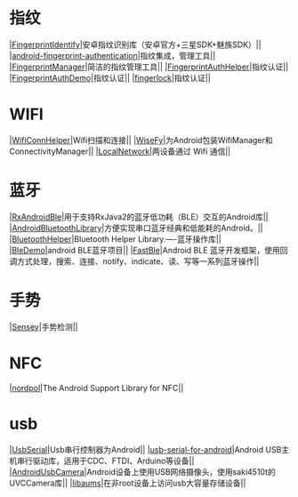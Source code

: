 
# 指纹
|[FingerprintIdentify]( https://github.com/uccmawei/FingerprintIdentify)|安卓指纹识别库（安卓官方+三星SDK+魅族SDK）||
|[android-fingerprint-authentication]( https://github.com/multidots/android-fingerprint-authentication)|指纹集成，管理工具||
|[FingerprintManager]( https://github.com/JesusM/FingerprintManager)|简洁的指纹管理工具||
|[FingerprintAuthHelper]( https://github.com/pro100svitlo/FingerprintAuthHelper)|指纹认证||
|[FingerprintAuthDemo](https://github.com/pro100svitlo/FingerprintAuthDemo)|指纹认证||
|[fingerlock](https://github.com/aitorvs/fingerlock)|指纹认证||



# WIFI
|[WifiConnHelper](https://github.com/BirdGuo/WifiConnHelper)|Wifi扫描和连接||
|[WiseFy](https://github.com/isuPatches/WiseFy)|为Android包装WifiManager和ConnectivityManager||
|[LocalNetwork](https://github.com/itsJoKr/LocalNetwork)|两设备通过 Wifi 通信||


# 蓝牙
|[RxAndroidBle](https://github.com/Polidea/RxAndroidBle)|用于支持RxJava2的蓝牙低功耗（BLE）交互的Android库||
|[AndroidBluetoothLibrary](https://github.com/douglasjunior/AndroidBluetoothLibrary)|方便实现串口蓝牙经典和低能耗的Android。||
|[BluetoothHelper](https://github.com/a-voyager/BluetoothHelper)|Bluetooth Helper Library.—-蓝牙操作库||
|[BleDemo](https://github.com/Alex-Jerry/BleDemo)|android BLE蓝牙项目||
|[FastBle](https://github.com/Jasonchenlijian/FastBle)|Android BLE 蓝牙开发框架，使用回调方式处理，搜索、连接、notify、indicate、读、写等一系列蓝牙操作||


# 手势
|[Sensey](https://github.com/nisrulz/Sensey)|手势检测||

# NFC
|[nordpol](https://github.com/fidesmo/nordpol)|The Android Support Library for NFC||

# usb
|[UsbSerial](https://github.com/felHR85/UsbSerial)|Usb串行控制器为Android||
|[usb-serial-for-android](https://github.com/mik3y/usb-serial-for-android)|Android USB主机串行驱动库，适用于CDC、FTDI、Arduino等设备||
|[AndroidUsbCamera](https://github.com/quanhua92/AndroidUsbCamera)|Android设备上使用USB网络摄像头，使用saki4510t的UVCCamera库||
|[libaums](https://github.com/magnusja/libaums)|在非root设备上访问usb大容量存储设备||